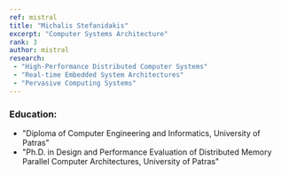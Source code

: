 ```yaml
---
ref: mistral
title: "Michalis Stefanidakis"
excerpt: "Computer Systems Architecture"
rank: 3
author: mistral
research:
 - "High-Performance Distributed Computer Systems"
 - "Real-time Embedded System Architectures"
 - "Pervasive Computing Systems"
---
```


### Education:
  - "Diploma of Computer Engineering and Informatics, University of Patras"
  - "Ph.D. in Design and Performance Evaluation of Distributed Memory Parallel Computer Architectures, University of Patras"
